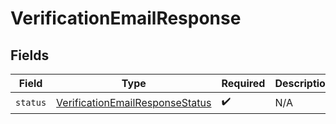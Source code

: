 # VerificationEmailResponse


## Fields

| Field                                                                                     | Type                                                                                      | Required                                                                                  | Description                                                                               |
| ----------------------------------------------------------------------------------------- | ----------------------------------------------------------------------------------------- | ----------------------------------------------------------------------------------------- | ----------------------------------------------------------------------------------------- |
| `status`                                                                                  | [VerificationEmailResponseStatus](../../models/shared/VerificationEmailResponseStatus.md) | :heavy_check_mark:                                                                        | N/A                                                                                       |